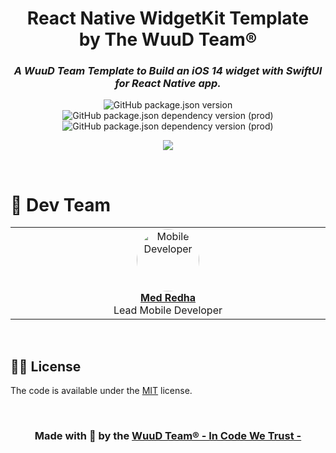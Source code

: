 <div>
    <p align="center">
        <h1 align="center">
            <b align="center">React Native WidgetKit Template</b>
            <br />
            <b align="center">by The WuuD Team® </b>
        </h1>
        <h3 align="center">
            <i align="center">A WuuD Team Template to Build an iOS 14 widget with SwiftUI for React Native app.</i>
        </h3>
    </p>
</div>

<p align="center">
    <img alt="GitHub package.json version" src="https://img.shields.io/github/package-json/v/WuuD-Team/RedhaBoilerplate?style=flat&color=blueviolet&logo=GitHub&label=Version" />
    <img alt="GitHub package.json dependency version (prod)" src="https://img.shields.io/github/package-json/dependency-version/WuuD-Team/RedhaBoilerplate/react-native?style=flat&logo=React&label=React%20Native" />
    <img alt="GitHub package.json dependency version (prod)" src="https://img.shields.io/github/package-json/dependency-version/WuuD-Team/RedhaBoilerplate/dev/typescript?style=flat&color=informational&logo=TypeScript&label=TypeScript&logoColor=yellow" />
</p>

<p align="center"> 
  <img src="https://cdn.freebiesbug.com/wp-content/uploads/2020/06/apple-widgets-ui.png" />
</p>

<br />

# 💪 Dev Team
<table align="center">
<tbody>
  <div>
    <td align="center" valign="top" width="11%">
      <a href="https://github.com/MedRedha">
        <img
          alt="Mobile Developer"
          src="https://github.com/medredha.png?s=75"
          style="border-radius: 50%;"
          width="100"
          height="100"
        />
        <br />
        <b>Med Redha</b>
        <br />
      </a>
      	Lead Mobile Developer
    </td>
  </div>
</tbody>
</table>

<br />

## 👨‍⚖️ License
The code is available under the [MIT](https://github.com/WuuD-Team/RedhaBoilerplate/blob/main/LICENSE) license.

<br />

<h3 align="center">
  <b align="center">
  Made with 💖 by the
    <a href="https://wuud-team.com/">
      WuuD Team® - In Code We Trust -
    </a>
  </b>
</h3>
